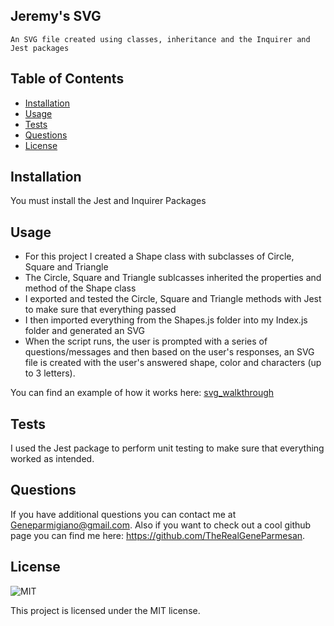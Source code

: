 ## Jeremy's SVG
    
    An SVG file created using classes, inheritance and the Inquirer and Jest packages

## Table of Contents

- [Installation](#installation)
- [Usage](#usage)
- [Tests](#tests)
- [Questions](#questions)
- [License](#license)

## Installation

You must install the Jest and Inquirer Packages

## Usage

- For this project I created a Shape class with subclasses of Circle, Square and Triangle
- The Circle, Square and Triangle sublcasses inherited the properties and method of the Shape class
- I exported and tested the Circle, Square and Triangle methods with Jest to make sure that everything passed
- I then imported everything from the Shapes.js folder into my Index.js folder and generated an SVG 
- When the script runs, the user is prompted with a series of questions/messages and then based on the user's responses, an SVG file is created with the user's answered shape, color and characters (up to 3 letters).

You can find an example of how it works here: [svg_walkthrough](https://drive.google.com/file/d/17WGbprNn-sOm8WUn-TWNhL-U5tWO-AZ6/view)

## Tests

I used the Jest package to perform unit testing to make sure that everything worked as intended.

## Questions

If you have additional questions you can contact me at Geneparmigiano@gmail.com. Also if you want to check out a cool github page you can find me here: https://github.com/TheRealGeneParmesan.

## License

![MIT](https://img.shields.io/badge/license-MIT-brightgreen)

This project is licensed under the MIT license.
